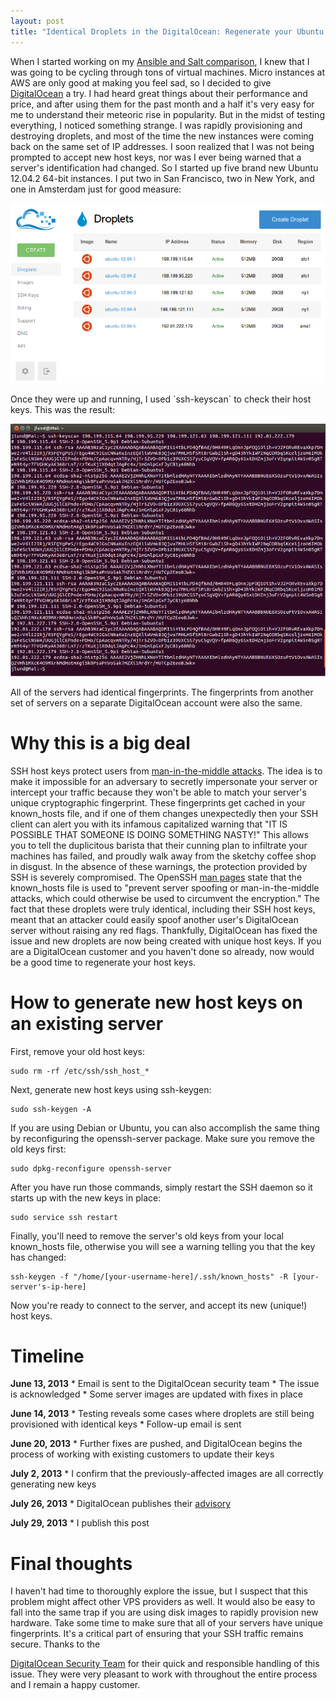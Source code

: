 ```yaml
---
layout: post
title: "Identical Droplets in the DigitalOcean: Regenerate your Ubuntu SSH Host Keys now!"
---
```

When I started working on my [Ansible and Salt comparison][1], I knew that I was going to be cycling through tons of virtual machines. Micro instances at AWS are only good at making you feel sad, so I decided to give [DigitalOcean][2] a try. I had heard great things about their performance and price, and after using them for the past month and a half it's very easy for me to understand their meteoric rise in popularity. But in the midst of testing everything, I noticed something strange. I was rapidly provisioning and destroying droplets, and most of the time the new instances were coming back on the same set of IP addresses. I soon realized that I was not being prompted to accept new host keys, nor was I ever being warned that a server's identification had changed. So I started up five brand new Ubuntu 12.04.2 64-bit instances. I put two in San Francisco, two in New York, and one in Amsterdam just for good measure:

![Host key flaw 1](/assets/2013-07-29-identical-droplets-in-the-digitalocean-regenerate-your-ubuntu-ssh-host-keys-now/ssh-host-key-flaw-1.png)

Once they were up and running, I used \`ssh-keyscan\` to check their host keys. This was the result:

![Host key flaw 2](/assets/2013-07-29-identical-droplets-in-the-digitalocean-regenerate-your-ubuntu-ssh-host-keys-now/ssh-host-key-flaw-2.png)

All of the servers had identical fingerprints. The fingerprints from another set of servers on a separate DigitalOcean account were also the same.

# Why this is a big deal

SSH host keys protect users from [man-in-the-middle attacks][5]. The idea is to make it impossible for an adversary to secretly impersonate your server or intercept your traffic because they won't be able to match your server's unique cryptographic fingerprint. These fingerprints get cached in your known_hosts file, and if one of them changes unexpectedly then your SSH client can alert you with its infamous capitalized warning that "IT IS POSSIBLE THAT SOMEONE IS DOING SOMETHING NASTY!" This allows you to tell the duplicitous barista that their cunning plan to infiltrate your machines has failed, and proudly walk away from the sketchy coffee shop in disgust. In the absence of these warnings, the protection provided by SSH is severely compromised. The OpenSSH [man pages][6] state that the known_hosts file is used to "prevent server spoofing or man-in-the-middle attacks, which could otherwise be used to circumvent the encryption." The fact that these droplets were truly identical, including their SSH host keys, meant that an attacker could easily spoof another user's DigitalOcean server without raising any red flags. Thankfully, DigitalOcean has fixed the issue and new droplets are now being created with unique host keys. If you are a DigitalOcean customer and you haven't done so already, now would be a good time to regenerate your host keys.

# How to generate new host keys on an existing server

First, remove your old host keys:

    sudo rm -rf /etc/ssh/ssh_host_*
    

Next, generate new host keys using ssh-keygen:

    sudo ssh-keygen -A
    

If you are using Debian or Ubuntu, you can also accomplish the same thing by reconfiguring the openssh-server package. Make sure you remove the old keys first:

    sudo dpkg-reconfigure openssh-server
    

After you have run those commands, simply restart the SSH daemon so it starts up with the new keys in place:

    sudo service ssh restart
    

Finally, you'll need to remove the server's old keys from your local known_hosts file, otherwise you will see a warning telling you that the key has changed:

    ssh-keygen -f "/home/[your-username-here]/.ssh/known_hosts" -R [your-server's-ip-here]
    

Now you're ready to connect to the server, and accept its new (unique!) host keys.

# Timeline

**June 13, 2013** * Email is sent to the DigitalOcean security team * The issue is acknowledged * Some server images are updated with fixes in place

**June 14, 2013** * Testing reveals some cases where droplets are still being provisioned with identical keys * Follow-up email is sent

**June 20, 2013** * Further fixes are pushed, and DigitalOcean begins the process of working with existing customers to update their keys

**July 2, 2013** * I confirm that the previously-affected images are all correctly generating new keys

**July 26, 2013** * DigitalOcean publishes their [advisory][7]

**July 29, 2013** * I publish this post

# Final thoughts

I haven't had time to thoroughly explore the issue, but I suspect that this problem might affect other VPS providers as well. It would also be easy to fall into the same trap if you are using disk images to rapidly provision new hardware. Take some time to make sure that all of your servers have unique fingerprints. It's a critical part of ensuring that your SSH traffic remains secure. Thanks to the

[DigitalOcean Security Team][8] for their quick and responsible handling of this issue. They were very pleasant to work with throughout the entire process and I remain a happy customer.

 [1]: http://missingm.co/2013/06/ansible-and-salt-a-detailed-comparison/ "Ansible and Salt: A detailed comparison"
 [2]: https://www.digitalocean.com/ "DigitalOcean"
 [3]: http://missingm.co/wp-content/uploads/2013/07/ssh-host-key-flaw-1.png
 [4]: http://missingm.co/wp-content/uploads/2013/07/ssh-host-key-flaw-2.png
 [5]: http://en.wikipedia.org/wiki/Man_in_the_middle_attack "Wikipedia: Man-in-the-middle attack"
 [6]: http://openssh.com/manual.html "OpenSSH Manual Pages"
 [7]: https://www.digitalocean.com/blog_posts/avoid-duplicate-ssh-host-keys "Avoid Duplicate SSH Host Keys"
 [8]: https://www.digitalocean.com/security
